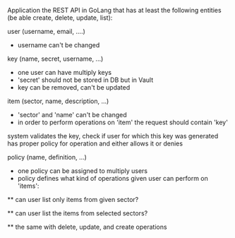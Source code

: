 Application the REST API in GoLang that has at least the following entities (be able create, delete, update, list):

user (username, email, ....)  
* username can't be changed

key (name, secret, username, ...)
* one user can have multiply keys
* 'secret' should not be stored in DB but in Vault  
* key can be removed, can't be updated  

item (sector, name, description, ...)
* 'sector' and 'name' can't be changed
* in order to perform operations on 'item' the request should contain 'key'

system validates the key, check if user for which this key was generated has proper policy for operation and either allows it or denies    

policy (name, definition, ...)
* one policy can be assigned to multiply users
* policy defines what kind of operations given user can perform on 'items':


** can user list only items from given sector?

** can user list the items from selected sectors?

** the same with delete, update, and create operations
